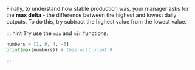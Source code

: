 
Finally, to understand how stable production was, your manager asks for the **max delta** - the difference between the highest and lowest daily outputs.
To do this, try subtract the highest value from the lowest value.

::: hint
Try use the `max` and `min` functions.
```python
numbers = [1, 9, 4, -5]
print(max(numbers)) # this will print 9
```
:::

